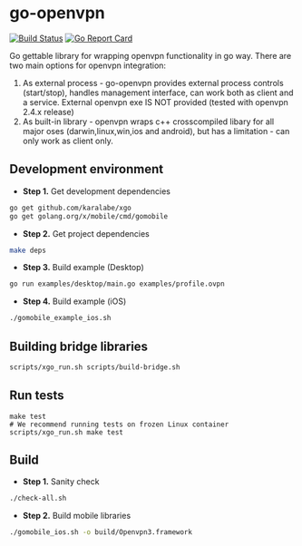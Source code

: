 # go-openvpn

[![Build Status](https://travis-ci.com/mysteriumnetwork/go-openvpn.svg?branch=master)](https://travis-ci.com/mysteriumnetwork/go-openvpn)
[![Go Report Card](https://goreportcard.com/badge/github.com/dvnetwork/go-openvpn)](https://goreportcard.com/report/github.com/dvnetwork/go-openvpn)

Go gettable library for wrapping openvpn functionality in go way.
There are two main options for openvpn integration:
1. As external process - go-openvpn provides external process controls (start/stop), handles management interface, can work both
as client and a service. External openvpn exe IS NOT provided (tested with openvpn 2.4.x release)
2. As built-in library - openvpn wraps c++ crosscompiled libary for all major oses (darwin,linux,win,ios and android), but has a
limitation - can only work as client only.


## Development environment

* **Step 1.** Get development dependencies
```bash
go get github.com/karalabe/xgo
go get golang.org/x/mobile/cmd/gomobile
```

* **Step 2.** Get project dependencies
```bash
make deps
```

* **Step 3.** Build example (Desktop)
```bash
go run examples/desktop/main.go examples/profile.ovpn
```

* **Step 4.** Build example (iOS)
```bash
./gomobile_example_ios.sh
```

## Building bridge libraries
```bash
scripts/xgo_run.sh scripts/build-bridge.sh
```

## Run tests
```
make test
# We recommend running tests on frozen Linux container
scripts/xgo_run.sh make test
```

## Build
* **Step 1.** Sanity check
```bash
./check-all.sh
```

* **Step 2.** Build mobile libraries
```bash
./gomobile_ios.sh -o build/Openvpn3.framework
```
